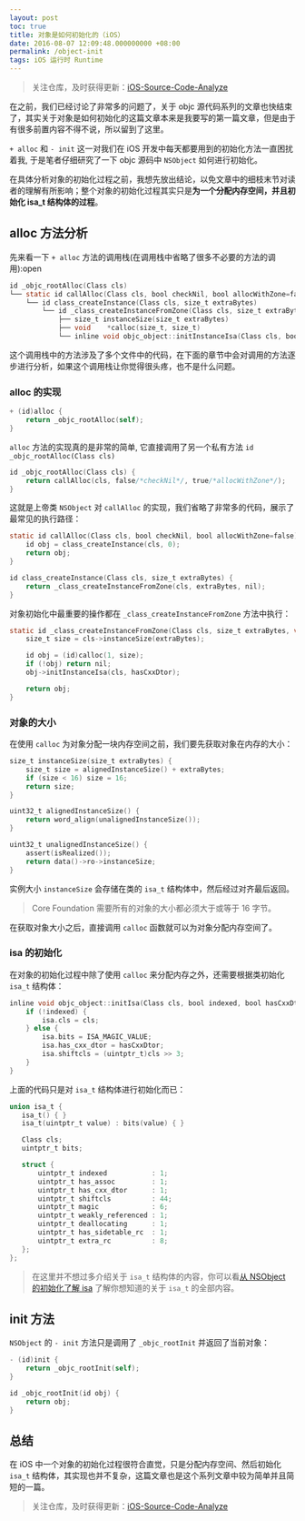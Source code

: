 ```yaml
---
layout: post
toc: true
title: 对象是如何初始化的（iOS）
date: 2016-08-07 12:09:48.000000000 +08:00
permalink: /object-init
tags: iOS 运行时 Runtime
---
```



> 关注仓库，及时获得更新：[iOS-Source-Code-Analyze](https://github.com/draveness/iOS-Source-Code-Analyze)
>


在之前，我们已经讨论了非常多的问题了，关于 objc 源代码系列的文章也快结束了，其实关于对象是如何初始化的这篇文章本来是我要写的第一篇文章，但是由于有很多前置内容不得不说，所以留到了这里。

`+ alloc` 和 `- init` 这一对我们在 iOS 开发中每天都要用到的初始化方法一直困扰着我, 于是笔者仔细研究了一下 objc 源码中 `NSObject` 如何进行初始化。

在具体分析对象的初始化过程之前，我想先放出结论，以免文章中的细枝末节对读者的理解有所影响；整个对象的初始化过程其实只是**为一个分配内存空间，并且初始化 isa_t 结构体的过程**。

## alloc 方法分析

先来看一下 `+ alloc` 方法的调用栈(在调用栈中省略了很多不必要的方法的调用):open

~~~objectivec
id _objc_rootAlloc(Class cls)
└── static id callAlloc(Class cls, bool checkNil, bool allocWithZone=false)
    └── id class_createInstance(Class cls, size_t extraBytes)
    	└── id _class_createInstanceFromZone(Class cls, size_t extraBytes, void *zone, bool cxxConstruct, size_t *outAllocatedSize)
            ├── size_t instanceSize(size_t extraBytes)
            ├── void	*calloc(size_t, size_t)
            └── inline void objc_object::initInstanceIsa(Class cls, bool hasCxxDtor)
~~~

这个调用栈中的方法涉及了多个文件中的代码，在下面的章节中会对调用的方法逐步进行分析，如果这个调用栈让你觉得很头疼，也不是什么问题。

### alloc 的实现

~~~objectivec
+ (id)alloc {
    return _objc_rootAlloc(self);
}
~~~

`alloc` 方法的实现真的是非常的简单, 它直接调用了另一个私有方法 `id _objc_rootAlloc(Class cls)`

~~~objectivec
id _objc_rootAlloc(Class cls) {
    return callAlloc(cls, false/*checkNil*/, true/*allocWithZone*/);
}
~~~

这就是上帝类 `NSObject` 对 `callAlloc` 的实现，我们省略了非常多的代码，展示了最常见的执行路径：

~~~objectivec
static id callAlloc(Class cls, bool checkNil, bool allocWithZone=false) {
    id obj = class_createInstance(cls, 0);
    return obj;
}

id class_createInstance(Class cls, size_t extraBytes) {
    return _class_createInstanceFromZone(cls, extraBytes, nil);
}
~~~

对象初始化中最重要的操作都在 `_class_createInstanceFromZone` 方法中执行：

~~~objectivec
static id _class_createInstanceFromZone(Class cls, size_t extraBytes, void *zone, bool cxxConstruct = true, size_t *outAllocatedSize = nil) {
    size_t size = cls->instanceSize(extraBytes);

    id obj = (id)calloc(1, size);
    if (!obj) return nil;
    obj->initInstanceIsa(cls, hasCxxDtor);

    return obj;
}
~~~

### 对象的大小

在使用 `calloc` 为对象分配一块内存空间之前，我们要先获取对象在内存的大小：

~~~objectivec
size_t instanceSize(size_t extraBytes) {
    size_t size = alignedInstanceSize() + extraBytes;
    if (size < 16) size = 16;
    return size;
}

uint32_t alignedInstanceSize() {
    return word_align(unalignedInstanceSize());
}

uint32_t unalignedInstanceSize() {
    assert(isRealized());
    return data()->ro->instanceSize;
}
~~~

实例大小 `instanceSize` 会存储在类的 `isa_t` 结构体中，然后经过对齐最后返回。

> Core Foundation 需要所有的对象的大小都必须大于或等于 16 字节。

在获取对象大小之后，直接调用 `calloc` 函数就可以为对象分配内存空间了。

### isa 的初始化

在对象的初始化过程中除了使用 `calloc` 来分配内存之外，还需要根据类初始化 `isa_t` 结构体：

~~~objectivec
inline void objc_object::initIsa(Class cls, bool indexed, bool hasCxxDtor) {
    if (!indexed) {
        isa.cls = cls;
    } else {
        isa.bits = ISA_MAGIC_VALUE;
        isa.has_cxx_dtor = hasCxxDtor;
        isa.shiftcls = (uintptr_t)cls >> 3;
    }
}
~~~

上面的代码只是对 `isa_t` 结构体进行初始化而已：

~~~objectivec
union isa_t {
   isa_t() { }
   isa_t(uintptr_t value) : bits(value) { }

   Class cls;
   uintptr_t bits;

   struct {
       uintptr_t indexed           : 1;
       uintptr_t has_assoc         : 1;
       uintptr_t has_cxx_dtor      : 1;
       uintptr_t shiftcls          : 44;
       uintptr_t magic             : 6;
       uintptr_t weakly_referenced : 1;
       uintptr_t deallocating      : 1;
       uintptr_t has_sidetable_rc  : 1;
       uintptr_t extra_rc          : 8;
   };
};
~~~

> 在这里并不想过多介绍关于 `isa_t` 结构体的内容，你可以看[从 NSObject 的初始化了解 isa](https://github.com/Draveness/iOS-Source-Code-Analyze/blob/master/objc/从%20NSObject%20的初始化了解%20isa.md) 了解你想知道的关于 `isa_t` 的全部内容。

## init 方法

`NSObject` 的 `- init` 方法只是调用了 `_objc_rootInit` 并返回了当前对象：

~~~objectivec
- (id)init {
    return _objc_rootInit(self);
}

id _objc_rootInit(id obj) {
    return obj;
}
~~~

## 总结

在 iOS 中一个对象的初始化过程很符合直觉，只是分配内存空间、然后初始化 `isa_t` 结构体，其实现也并不复杂，这篇文章也是这个系列文章中较为简单并且简短的一篇。

> 关注仓库，及时获得更新：[iOS-Source-Code-Analyze](https://github.com/draveness/iOS-Source-Code-Analyze)
>

>

